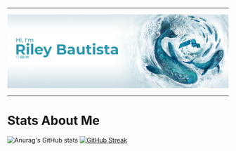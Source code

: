 <!--
**RileyBautista/RileyBautista** is a ✨ _special_ ✨ repository because its `README.md` (this file) appears on your GitHub profile.

Here are some ideas to get you started:

- 🔭 I’m currently working on ...
- 🌱 I’m currently learning ...
- 👯 I’m looking to collaborate on ...
- 🤔 I’m looking for help with ...
- 💬 Ask me about ...
- 📫 How to reach me: ...
- 😄 Pronouns: ...
- ⚡ Fun fact: ...
-->
<hr>

![alt text](https://github.com/RileyBautista/RileyBautista/blob/main/New%20Project(38).png?raw=true)
<hr>

# Stats About Me
![Anurag's GitHub stats](https://github-readme-stats.vercel.app/api?username=RileyBautista&show_icons=true&theme=prussian&hide_border=true)
 [![GitHub Streak](https://streak-stats.demolab.com?user=RileyBautista&theme=prussian&hide_border=true&card_width=300&hide_longest_streak=true)](https://git.io/streak-stats) 
